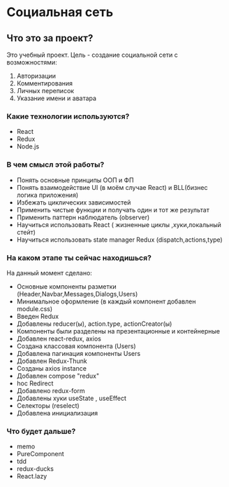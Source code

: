 # Социальная сеть

## Что это за проект?

Это учебный проект. 
Цель - создание социальной сети с возможностями:</br>
 1. Авторизации</br>
 2. Комментирования</br>
 3. Личных переписок</br>
 4. Указание имени и аватара

### Какие технологии используются?

- React
- Redux
- Node.js

### В чем смысл этой работы?

- Понять основные принципы ООП и ФП
- Понять взаимодействие UI (в моём случае React) и BLL(бизнес логика приложения)
- Избежать циклических зависимостей
- Применить чистые функции и получать один и тот же результат
- Применить паттерн наблюдатель (observer)
- Научиться использовать React ( жизненные циклы ,хуки,локальный стейт)
- Научиться использовать state manager Redux (dispatch,actions,type)

### На каком этапе ты сейчас находишься?

На данный момент сделано:
- Основные компоненты разметки (Header,Navbar,Messages,Dialogs,Users)
- Минимальное оформление (в каждый компонент добавлен module.css)
- Введен Redux 
- Добавлены reducer(ы), action.type, actionCreator(ы)
- Компоненты были разделены на презентационные и контейнерные
- Добавлен react-redux, axios
- Создана классовая компонента (Users)
- Добавлена пагинация компоненты Users
- Добавлен Redux-Thunk
- Созданы axios instance
- Добавлен compose "redux"
- hoc Redirect
- Добавлено redux-form
- Добавлены хуки useState , useEffect
- Селекторы (reselect)
- Добавлена инициализация 



### Что будет дальше?
- memo
- PureComponent
- tdd
- redux-ducks 
- React.lazy
